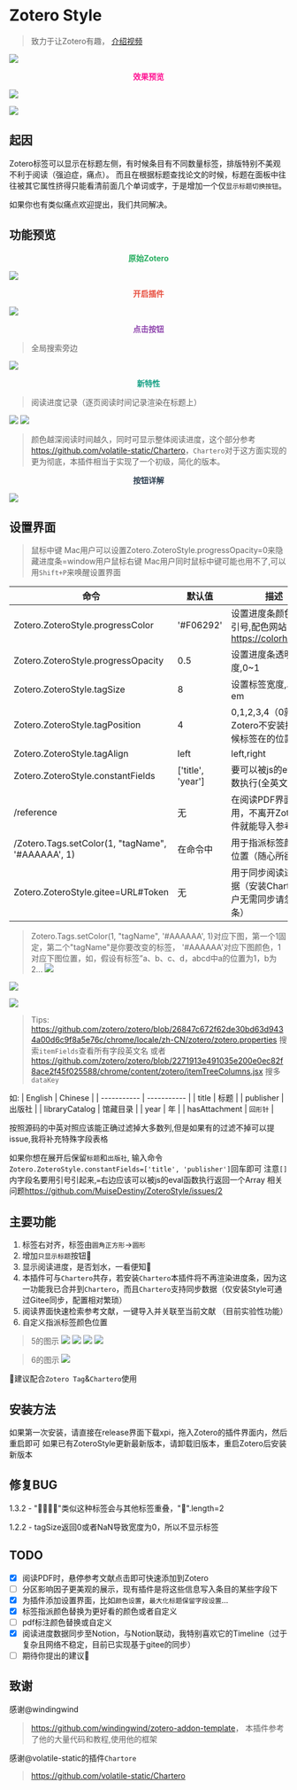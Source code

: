 # Zotero Style
> 致力于让Zotero有趣，
[介绍视频](https://www.bilibili.com/video/BV1PK411o7JN/?share_source=copy_web&vd_source=7b57a26bb78f6cbbfdf8bff111682fa3)

![](https://spr1ng.live/file/8880fce2ffe1b5ead0cd1.png)

<center><font color="deeppink"><b>效果预览</b></font></center>

![](https://spr1ng.live/file/390f08bb91ebff15bb0d1.png)

![](https://spr1ng.live/file/dd11d8b19009575c7f608.png)

## 起因
Zotero标签可以显示在标题左侧，有时候条目有不同数量标签，排版特别不美观不利于阅读（强迫症，痛点）。
而且在根据标题查找论文的时候，标题在面板中往往被其它属性挤得只能看清前面几个单词或字，于是增加一个仅`显示标题切换按钮`。

如果你也有类似痛点欢迎提出，我们共同解决。

## 功能预览

<center><font color="#27ae60"><b>原始Zotero</b></font></center>

![](https://spr1ng.live/file/d38124d3529d6dd682dd3.png)

<center><font color="#e74c3c"><b>开启插件</b></font></center>

![](https://spr1ng.live/file/28d1ca9d77abb310db2e2.png)

<center><font color="#8e44ad"><b>点击按钮</b></font></center>

> 全局搜索旁边

![](https://spr1ng.live/file/6bacc5490a52029ff35f6.png)

<center><font color="#16a085"><b>新特性</b></font></center>

> 阅读进度记录（逐页阅读时间记录渲染在标题上）

![](https://spr1ng.live/file/ed09ed3b676eef4d09bd2.png)
![](https://spr1ng.live/file/447b7d8912422770731a5.png)
> 颜色越深阅读时间越久，同时可显示整体阅读进度，这个部分参考<https://github.com/volatile-static/Chartero>，`Chartero`对于这方面实现的更为彻底，本插件相当于实现了一个初级，简化的版本。

<center><font color="#2c3e50"><b>按钮详解</b></font></center>

![](https://spr1ng.live/file/87ac5698538744a03d424.png)

## 设置界面
> 鼠标中键
Mac用户可以设置Zotero.ZoteroStyle.progressOpacity=0来隐藏进度条=window用户鼠标右键
Mac用户同时鼠标中键可能也用不了,可以用`Shift+P`来唤醒设置界面

| 命令 | 默认值 | 描述 |
| ----------- | ----------- | ----------- |
| Zotero.ZoteroStyle.progressColor | '#F06292' | 设置进度条颜色,注意引号,配色网站<https://colorhunt.co/> |
| Zotero.ZoteroStyle.progressOpacity | 0.5 | 设置进度条透明度,0~1 |
| Zotero.ZoteroStyle.tagSize | 8 | 设置标签宽度,单位em | 
| Zotero.ZoteroStyle.tagPosition | 4 | 0,1,2,3,4（0就是Zotero不安装插件时候标签在的位置） |
| Zotero.ZoteroStyle.tagAlign | left | left,right |
| Zotero.ZoteroStyle.constantFields | ['title', 'year'] | 要可以被js的eval函数执行(全英文字符) |
| /reference | 无 | 在阅读PDF界面使用，不离开Zotero软件就能导入参考文献 | 
| /Zotero.Tags.setColor(1, "tagName", '#AAAAAA', 1) | 在命令中 | 用于指派标签颜色和位置（随心所欲） |
| Zotero.ZoteroStyle.gitee=URL#Token | 无 | 用于同步阅读进度数据（安装Chartero用户无需同步请忽略此条） |

> Zotero.Tags.setColor(1, "tagName", '#AAAAAA', 1)对应下图，第一个1固定，第二个"tagName"是你要改变的标签， '#AAAAAA'对应下图颜色，1对应下图位置，如，假设有标签”a、b、c、d，abcd中a的位置为1，b为2...
![](https://spr1ng.live/file/734085f010b319cb867f4.png)


![](https://spr1ng.live/file/39bbe98fe67f8efd508b7.png)

![](https://spr1ng.live/file/e351445318a956ac10a7a.png)

> Tips:
<https://github.com/zotero/zotero/blob/26847c672f62de30bd63d9434a00d6c9f8a5e76c/chrome/locale/zh-CN/zotero/zotero.properties>
搜索`itemFields`查看所有字段英文名
或者
<https://github.com/zotero/zotero/blob/2271913e491035e200e0ec82f8ace2f45f025588/chrome/content/zotero/itemTreeColumns.jsx>
搜多`dataKey`

如:
| English | Chinese |
| ----------- | ----------- |
| title | 标题 |
| publisher | 出版社 |
| libraryCatalog | 馆藏目录 |
| year | 年 |
| hasAttachment | `回形针` |

按照源码的中英对照应该能正确过滤掉大多数列,但是如果有的过滤不掉可以提issue,我将补充特殊字段表格

如果你想在展开后保留`标题`和`出版社`,
输入命令`Zotero.ZoteroStyle.constantFields=['title', 'publisher']`回车即可
注意`[]`内字段名要用引号引起来,`=`右边应该可以被js的eval函数执行返回一个Array
相关问题<https://github.com/MuiseDestiny/ZoteroStyle/issues/2>

## 主要功能

1. 标签右对齐，标签由`圆角正方形`->`圆形`
2. 增加`只显示标题`按钮🌸
3. 显示阅读进度，是否划水，一看便知👋
4. 本插件可与`Chartero`共存，若安装`Chartero`本插件将不再渲染进度条，因为这一功能我已合并到`Chartero`，而且`Chartero`支持同步数据（仅安装Style可通过Gitee同步，配置相对繁琐）
5. 阅读界面快速检索参考文献，一键导入并关联至当前文献 （目前实验性功能）
6. 自定义指派标签颜色位置

> 5的图示
![](https://spr1ng.live/file/6c034034afb3f51309a76.png)
![](https://spr1ng.live/file/2c468b2d30abb704b8bf0.png)
![](https://spr1ng.live/file/f64a442981bcb66754feb.png)
![](http://tva1.sinaimg.cn/large/c5826cc9ly1h8k444nnclj20nk03m0w4.jpg)

> 6的图示
![](https://spr1ng.live/file/b7eaf4c526d5109558a9b.png)

🙌建议配合`Zotero Tag`&`Chartero`使用

## 安装方法
如果第一次安装，请直接在release界面下载xpi，拖入Zotero的插件界面内，然后重启即可
如果已有ZoteroStyle更新最新版本，请卸载旧版本，重启Zotero后安装新版本

## 修复BUG

1.3.2 - "🌸🌸🌸🌸"类似这种标签会与其他标签重叠，"🌸".length=2

1.2.2 - tagSize返回0或者NaN导致宽度为0，所以不显示标签

## TODO
- [x] 阅读PDF时，悬停参考文献点击即可快速添加到Zotero
- [ ] 分区影响因子更美观的展示，现有插件是将这些信息写入条目的某些字段下
- [x] 为插件添加设置界面，比如`颜色设置`，`最大化标题保留字段设置`...
- [x] 标签指派颜色替换为更好看的颜色或者自定义
- [ ] pdf标注颜色替换或自定义
- [x] 阅读进度数据同步至Notion，与Notion联动，我特别喜欢它的Timeline（过于复杂且网络不稳定，目前已实现基于gitee的同步）
- [ ] 期待你提出的建议🌸

## 致谢
感谢@windingwind
><https://github.com/windingwind/zotero-addon-template>，
本插件参考了他的大量代码和教程,使用他的框架

感谢@volatile-static的插件`Chartore`
> <https://github.com/volatile-static/Chartero>
